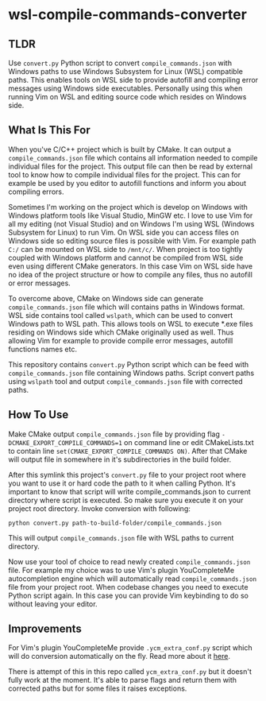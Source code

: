 # wsl-compile-commands-converter

## TLDR

Use `convert.py` Python script to convert `compile_commands.json` with Windows
paths to use Windows Subsystem for Linux (WSL) compatible paths. This enables
tools on WSL side to provide autofill and compiling error messages using Windows
side executables. Personally using this when running Vim on WSL and editing
source code which resides on Windows side.

## What Is This For

When you've C/C++ project which is built by CMake. It can output a
`compile_commands.json` file which contains all information needed to compile
individual files for the project. This output file can then be read by external
tool to know how to compile individual files for the project. This can for
example be used by you editor to autofill functions and inform you about
compiling errors.

Sometimes I'm working on the project which is develop on Windows with Windows
platform tools like Visual Studio, MinGW etc. I love to use Vim for all my
editing (not Visual Studio) and on Windows I'm using WSL (Windows Subsystem for
Linux) to run Vim. On WSL side you can access files on Windows side so editing
source files is possible with Vim.  For example path `C:/` can be mounted on WSL
side to `/mnt/c/`. When project is too tightly coupled with Windows platform and
cannot be compiled from WSL side even using different CMake generators. In this
case Vim on WSL side have no idea of the project structure or how to compile any
files, thus no autofill or error messages.

To overcome above, CMake on Windows side can generate `compile_commands.json`
file which will contains paths in Windows format. WSL side contains tool called
`wslpath`, which can be used to convert Windows path to WSL path. This allows
tools on WSL to execute *.exe files residing on Windows side which CMake
originally used as well. Thus allowing Vim for example to provide compile error
messages, autofill functions names etc.

This repository contains `convert.py` Python script which can be feed with
`compile_commands.json` file containing Windows paths. Script convert paths
using `wslpath` tool and output `compile_commands.json` file with corrected
paths.

## How To Use

Make CMake output `compile_commands.json` file by providing flag
`-DCMAKE_EXPORT_COMPILE_COMMANDS=1` on command line or edit CMakeLists.txt to
contain line `set(CMAKE_EXPORT_COMPILE_COMMANDS ON)`. After that CMake will
output file in somewhere in it's subdirectories in the build folder.

After this symlink this project's `convert.py` file to your project root where you
want to use it or hard code the path to it when calling Python. It's important
to know that script will write compile_commands.json to current directory where
script is executed. So make sure you execute it on your project root directory. Invoke
conversion with following:
```
python convert.py path-to-build-folder/compile_commands.json
```
This will output `compile_commands.json` file with WSL paths to current
directory.

Now use your tool of choice to read newly created `compile_commands.json` file.
For example my choice was to use Vim's plugin YouCompleteMe autocompletion engine which
will automatically read `compile_commands.json` file from your project root.
When codebase changes you need to execute Python script again. In this case you
can provide Vim keybinding to do so without leaving your editor.

## Improvements

For Vim's plugin YouCompleteMe provide `.ycm_extra_conf.py` script which will do
conversion automatically on the fly. Read more about it
[here](https://github.com/ycm-core/YouCompleteMe#option-2-provide-the-flags-manually).

There is attempt of this in this repo called `ycm_extra_conf.py` but it doesn't
fully work at the moment. It's able to parse flags and return them with
corrected paths but for some files it raises exceptions.
